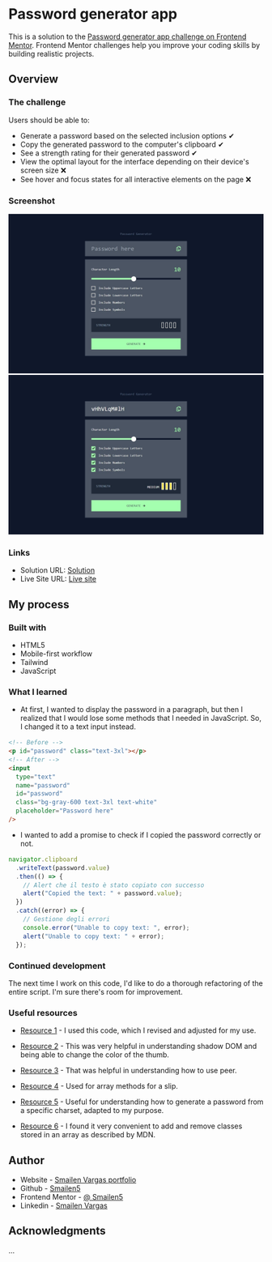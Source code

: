 # Password generator app

This is a solution to the [Password generator app challenge on Frontend Mentor](https://www.frontendmentor.io/challenges/password-generator-app-Mr8CLycqjh). Frontend Mentor challenges help you improve your coding skills by building realistic projects.

## Overview

### The challenge

Users should be able to:

- Generate a password based on the selected inclusion options ✔
- Copy the generated password to the computer's clipboard ✔
- See a strength rating for their generated password ✔
- View the optimal layout for the interface depending on their device's screen size ❌
- See hover and focus states for all interactive elements on the page ❌

### Screenshot

![desktop](./screenshots/desktop.jpeg)
![desktop](./screenshots/desktop-active.jpeg)

### Links

- Solution URL: [Solution](https://github.com/Smailen5/Frontend-Mentor-Challenge/tree/main/packages/password-generator-app)
- Live Site URL: [Live site](https://smailen5.github.io/Frontend-Mentor-Challenge/password-generator-app/)

## My process

### Built with

- HTML5
- Mobile-first workflow
- Tailwind
- JavaScript

### What I learned

- At first, I wanted to display the password in a paragraph, but then I realized that I would lose some methods that I needed in JavaScript. So, I changed it to a text input instead.

```html
<!-- Before -->
<p id="password" class="text-3xl"></p>
<!-- After -->
<input
  type="text"
  name="password"
  id="password"
  class="bg-gray-600 text-3xl text-white"
  placeholder="Password here"
/>
```

- I wanted to add a promise to check if I copied the password correctly or not.

```js
navigator.clipboard
  .writeText(password.value)
  .then(() => {
    // Alert che il testo è stato copiato con successo
    alert("Copied the text: " + password.value);
  })
  .catch((error) => {
    // Gestione degli errori
    console.error("Unable to copy text: ", error);
    alert("Unable to copy text: " + error);
  });
```

### Continued development

The next time I work on this code, I'd like to do a thorough refactoring of the entire script. I'm sure there's room for improvement.

### Useful resources

- [Resource 1](https://codepen.io/chakachuk/pen/jOdVXEp?editors=1010) - I used this code, which I revised and adjusted for my use.

- [Resource 2](https://dev.to/rashidshamloo/styling-input-range-sliders-nge) - This was very helpful in understanding shadow DOM and being able to change the color of the thumb.

- [Resource 3](https://marek-rozmus.medium.com/styling-checkbox-with-tailwind-46a92c157e2d) - That was helpful in understanding how to use peer.

- [Resource 4](https://developer.mozilla.org/en-US/docs/Web/JavaScript/Reference/Global_Objects/Array) - Used for array methods for a slip.

- [Resource 5](https://stackoverflow.com/questions/1497481/JavaScript-password-generator) -
  Useful for understanding how to generate a password from a specific charset, adapted to my purpose.

- [Resource 6](https://developer.mozilla.org/en-US/docs/Web/API/Element/classList) -
  I found it very convenient to add and remove classes stored in an array as described by MDN.

## Author

- Website - [Smailen Vargas portfolio](https://smailenvargas.com/)
- Github - [Smailen5](https://github.com/Smailen5)
- Frontend Mentor - [@ Smailen5](https://www.frontendmentor.io/profile/Smailen5)
- Linkedin - [Smailen Vargas](https://www.linkedin.com/in/smailen-vargas/)

## Acknowledgments

...
